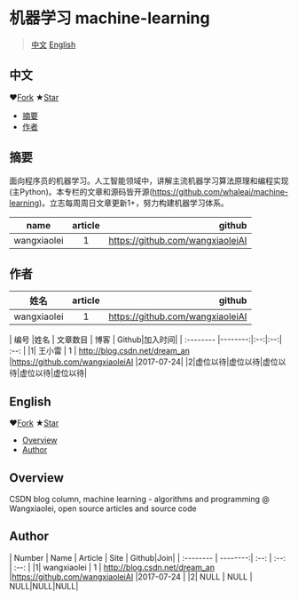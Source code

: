 机器学习 machine-learning
==============================
>[中文](#中文)  [English](#English)

中文
-------

 ❤[Fork](https://github.com/whaleai/machine-learning.git) ★[Star](https://github.com/whaleai/machine-learning.git)

- [摘要](#摘要)
- [作者](#作者)

摘要
--------
面向程序员的机器学习。人工智能领域中，讲解主流机器学习算法原理和编程实现(主Python)。本专栏的文章和源码皆开源(https://github.com/whaleai/machine-learning)。立志每周周日文章更新1+，努力构建机器学习体系。


|name           | article       | github  |
| ------------- |:-------------:| -----:|
| wangxiaolei   | 1             | https://github.com/wangxiaoleiAI |

作者
---------
|姓名           | article       | github  |
| ------------- |:-------------:| -----:|
| wangxiaolei   | 1             | https://github.com/wangxiaoleiAI |


| 编号      |姓名      |   文章数目 | 博客  | Github|加入时间|
| :-------- |--------:|:--:|:--:| :--: |
|1| 王小雷 | 1 |  http://blog.csdn.net/dream_an   |https://github.com/wangxiaoleiAI |2017-07-24|
|2|虚位以待|虚位以待|虚位以待|虚位以待|虚位以待|



English
---------

 ❤[Fork](https://github.com/whaleai/machine-learning.git) ★[Star](https://github.com/whaleai/machine-learning.git)

- [Overview](#overview)
- [Author](#Author)

Overview
--------

CSDN blog column, machine learning - algorithms and programming @ Wangxiaolei, open source articles and source code



Author
---------

| Number      | Name      |    Article | Site  | Github|Join|
| :-------- | --------:| :--: | :--: | :--: |
|1| wangxiaolei  | 1 | http://blog.csdn.net/dream_an   |https://github.com/wangxiaoleiAI |2017-07-24 |
|2| NULL  | NULL |  NULL|NULL|NULL|
